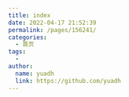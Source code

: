 ```yaml
---
title: index
date: 2022-04-17 21:52:39
permalink: /pages/156241/
categories:
  - 首页
tags:
  - 
author: 
  name: yuadh
  link: https://github.com/yuadh
---
```

